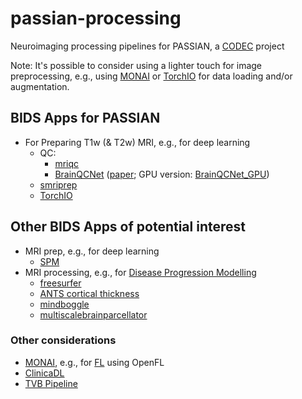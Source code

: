 # passian-processing
Neuroimaging processing pipelines for PASSIAN, a [CODEC](https://ucl-codec.github.io) project

Note: It's possible to consider using a lighter touch for image preprocessing, e.g., using [MONAI](https://docs.monai.io/) or [TorchIO](https://torchio.readthedocs.io/) for data loading and/or augmentation.

## BIDS Apps for PASSIAN

- For Preparing T1w (& T2w) MRI, e.g., for deep learning
  - QC: 
    - [mriqc](https://github.com/nipreps/mriqc) 
    - [BrainQCNet](https://github.com/garciaml/BrainQCNet) ([paper](https://www.biorxiv.org/content/10.1101/2022.03.11.483983v1.full); GPU version: [BrainQCNet_GPU](https://github.com/garciaml/BrainQCNet_GPU))
  - [smriprep](https://github.com/ucl-codec/smriprep)
  - [TorchIO](https://torchio.readthedocs.io/transforms/preprocessing.html)


## Other BIDS Apps of potential interest

- MRI prep, e.g., for deep learning
  - [SPM](https://github.com/bids-apps/SPM)
- MRI processing, e.g., for [Disease Progression Modelling](https://ucl-pond.github.io)
  - [freesurfer](https://github.com/e-dads/freesurfer)
  - [ANTS cortical thickness](https://github.com/bids-apps/antsCorticalThickness)
  - [mindboggle](https://github.com/bids-apps/mindboggle)
  - [multiscalebrainparcellator](https://github.com/sebastientourbier/multiscalebrainparcellator)

### Other considerations
- [MONAI](https://monai.io/), e.g., for [FL](https://github.com/Project-MONAI/tutorials/tree/main/federated_learning/openfl) using OpenFL
- [ClinicaDL](https://github.com/aramis-lab/clinicaDL)
- [TVB Pipeline](https://github.com/McIntosh-Lab/tvb-ukbb)
